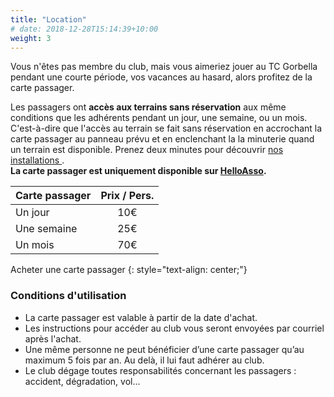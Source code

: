 ```yaml
---
title: "Location"
# date: 2018-12-28T15:14:39+10:00
weight: 3
---
```


Vous n'êtes pas membre du club, mais vous aimeriez jouer au TC Gorbella pendant une courte période, vos vacances au hasard, alors profitez de la carte passager.
<!--more-->

Les passagers ont **accès aux terrains sans réservation** aux même conditions que les adhérents pendant un jour, une semaine, ou un mois.
C'est-à-dire que l'accès au terrain se fait sans réservation en accrochant la carte passager au panneau prévu et en enclenchant la la minuterie quand un terrain est disponible.
Prenez deux minutes pour découvrir [nos installations ](/services/installations/).\
**La carte passager est uniquement disponible sur [HelloAsso](https://www.helloasso.com/associations/tennis-club-gorbella/boutiques/carte-passager).**

| Carte passager | Prix / Pers. |
|----------------|:------------:|
| Un jour        | 10€          |
| Une semaine    | 25€          |
| Un mois        | 70€          |


<a class="button button-primary" style="text-decoration: none; text-align: center" href="https://www.helloasso.com/associations/tennis-club-gorbella/boutiques/carte-passager">Acheter une carte passager</a>
{: style="text-align: center;"}


### Conditions d'utilisation

- La carte passager est valable à partir de la date d'achat.
- Les instructions pour accéder au club vous seront envoyées par courriel après l'achat.
- Une même personne ne peut bénéficier d’une carte passager qu’au maximum 5 fois par an. Au delà, il lui faut adhérer au club.
- Le club dégage toutes responsabilités concernant les passagers : accident, dégradation, vol...
